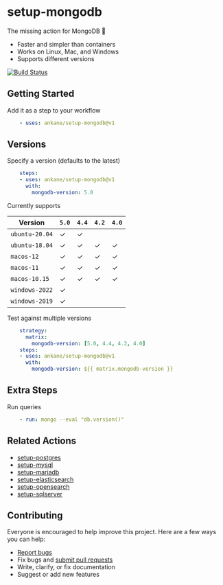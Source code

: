# setup-mongodb

The missing action for MongoDB :tada:

- Faster and simpler than containers
- Works on Linux, Mac, and Windows
- Supports different versions

[![Build Status](https://github.com/ankane/setup-mongodb/workflows/build/badge.svg?branch=v1)](https://github.com/ankane/setup-mongodb/actions)

## Getting Started

Add it as a step to your workflow

```yml
    - uses: ankane/setup-mongodb@v1
```

## Versions

Specify a version (defaults to the latest)

```yml
    steps:
    - uses: ankane/setup-mongodb@v1
      with:
        mongodb-version: 5.0
```

Currently supports

Version | `5.0` | `4.4` | `4.2` | `4.0`
--- | --- | --- | --- | ---
`ubuntu-20.04` | ✓ | ✓ | |
`ubuntu-18.04` | ✓ | ✓ | ✓ | ✓
`macos-12` | ✓ | ✓ | ✓ | ✓
`macos-11` | ✓ | ✓ | ✓ | ✓
`macos-10.15` | ✓ | ✓ | ✓ | ✓
`windows-2022` | ✓ | | |
`windows-2019` | ✓ | | |

Test against multiple versions

```yml
    strategy:
      matrix:
        mongodb-version: [5.0, 4.4, 4.2, 4.0]
    steps:
    - uses: ankane/setup-mongodb@v1
      with:
        mongodb-version: ${{ matrix.mongodb-version }}
```

## Extra Steps

Run queries

```yml
    - run: mongo --eval "db.version()"
```

## Related Actions

- [setup-postgres](https://github.com/ankane/setup-postgres)
- [setup-mysql](https://github.com/ankane/setup-mysql)
- [setup-mariadb](https://github.com/ankane/setup-mariadb)
- [setup-elasticsearch](https://github.com/ankane/setup-elasticsearch)
- [setup-opensearch](https://github.com/ankane/setup-opensearch)
- [setup-sqlserver](https://github.com/ankane/setup-sqlserver)

## Contributing

Everyone is encouraged to help improve this project. Here are a few ways you can help:

- [Report bugs](https://github.com/ankane/setup-mongodb/issues)
- Fix bugs and [submit pull requests](https://github.com/ankane/setup-mongodb/pulls)
- Write, clarify, or fix documentation
- Suggest or add new features
